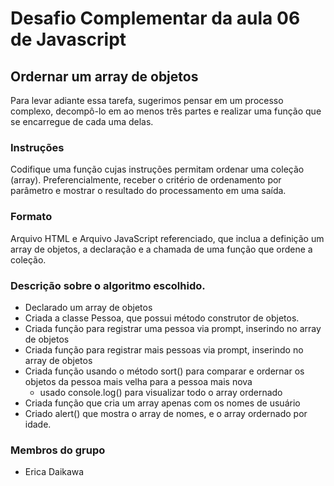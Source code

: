 # Desafio Complementar da aula 06 de Javascript
## Ordernar um array de objetos
Para levar adiante essa tarefa, sugerimos pensar em um processo complexo, decompô-lo em ao menos três partes e realizar uma função que se encarregue de cada uma delas.

### Instruções
Codifique uma função cujas instruções permitam ordenar uma coleção (array). Preferencialmente, receber o critério de ordenamento por parâmetro e mostrar o resultado do processamento em uma saída.

### Formato
Arquivo HTML e Arquivo JavaScript referenciado, que inclua a definição um array de objetos, a declaração e a chamada de uma função que ordene a coleção.

### Descrição sobre o algoritmo escolhido.
- Declarado um array de objetos
- Criada a classe Pessoa, que possui método construtor de objetos.
- Criada função para registrar uma pessoa via prompt, inserindo no array de objetos
- Criada função para registrar mais pessoas via prompt, inserindo no array de objetos
- Criada função usando o método sort() para comparar e ordernar os objetos da pessoa mais velha para a pessoa mais nova
  - usado console.log() para visualizar todo o array ordernado
- Criada função que cria um array apenas com os nomes de usuário
- Criado alert() que mostra o array de nomes, e o array ordernado por idade.

### Membros do grupo
- Erica Daikawa
